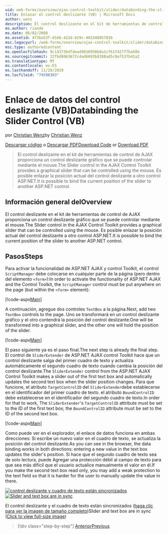 ```yaml
---
uid: web-forms/overview/ajax-control-toolkit/slider/databinding-the-slider-control-vb
title: Enlazar el control deslizante (VB) | Microsoft Docs
author: wenz
description: El control deslizante en el kit de herramientas de control de AJAX proporciona un control deslizante gráfico que se puede controlar mediante el mouse. Es posible enlazar el Positio actual...
ms.author: riande
ms.date: 06/02/2008
ms.assetid: 4f3ba53f-d166-422d-b29c-403348057836
msc.legacyurl: /web-forms/overview/ajax-control-toolkit/slider/databinding-the-slider-control-vb
msc.type: authoredcontent
ms.openlocfilehash: 9c14373bdfdead9916950b8a1cf61f427f7ba50b
ms.sourcegitcommit: 22fbd8863672c4ad6693b8388ad5c8e753fb41a2
ms.translationtype: MT
ms.contentlocale: es-ES
ms.lasthandoff: 11/28/2019
ms.locfileid: "74598303"
---
```

# <a name="databinding-the-slider-control-vb"></a><span data-ttu-id="a69bd-104">Enlace de datos del control deslizante (VB)</span><span class="sxs-lookup"><span data-stu-id="a69bd-104">Databinding the Slider Control (VB)</span></span>

<span data-ttu-id="a69bd-105">por [Christian Wenz](https://github.com/wenz)</span><span class="sxs-lookup"><span data-stu-id="a69bd-105">by [Christian Wenz](https://github.com/wenz)</span></span>

<span data-ttu-id="a69bd-106">[Descargar código](https://download.microsoft.com/download/9/3/f/93f8daea-bebd-4821-833b-95205389c7d0/Slider0.vb.zip) o [Descargar PDF](https://download.microsoft.com/download/2/d/c/2dc10e34-6983-41d4-9c08-f78f5387d32b/slider0VB.pdf)</span><span class="sxs-lookup"><span data-stu-id="a69bd-106">[Download Code](https://download.microsoft.com/download/9/3/f/93f8daea-bebd-4821-833b-95205389c7d0/Slider0.vb.zip) or [Download PDF](https://download.microsoft.com/download/2/d/c/2dc10e34-6983-41d4-9c08-f78f5387d32b/slider0VB.pdf)</span></span>

> <span data-ttu-id="a69bd-107">El control deslizante en el kit de herramientas de control de AJAX proporciona un control deslizante gráfico que se puede controlar mediante el mouse.</span><span class="sxs-lookup"><span data-stu-id="a69bd-107">The Slider control in the AJAX Control Toolkit provides a graphical slider that can be controlled using the mouse.</span></span> <span data-ttu-id="a69bd-108">Es posible enlazar la posición actual del control deslizante a otro control ASP.NET.</span><span class="sxs-lookup"><span data-stu-id="a69bd-108">It is possible to bind the current position of the slider to another ASP.NET control.</span></span>

## <a name="overview"></a><span data-ttu-id="a69bd-109">Información general del</span><span class="sxs-lookup"><span data-stu-id="a69bd-109">Overview</span></span>

<span data-ttu-id="a69bd-110">El control deslizante en el kit de herramientas de control de AJAX proporciona un control deslizante gráfico que se puede controlar mediante el mouse.</span><span class="sxs-lookup"><span data-stu-id="a69bd-110">The Slider control in the AJAX Control Toolkit provides a graphical slider that can be controlled using the mouse.</span></span> <span data-ttu-id="a69bd-111">Es posible enlazar la posición actual del control deslizante a otro control ASP.NET.</span><span class="sxs-lookup"><span data-stu-id="a69bd-111">It is possible to bind the current position of the slider to another ASP.NET control.</span></span>

## <a name="steps"></a><span data-ttu-id="a69bd-112">Pasos</span><span class="sxs-lookup"><span data-stu-id="a69bd-112">Steps</span></span>

<span data-ttu-id="a69bd-113">Para activar la funcionalidad de ASP.NET AJAX y control Toolkit, el control `ScriptManager` debe colocarse en cualquier parte de la página (pero dentro del elemento `<form>`):</span><span class="sxs-lookup"><span data-stu-id="a69bd-113">In order to activate the functionality of ASP.NET AJAX and the Control Toolkit, the `ScriptManager` control must be put anywhere on the page (but within the `<form>` element):</span></span>

[!code-aspx[Main](databinding-the-slider-control-vb/samples/sample1.aspx)]

<span data-ttu-id="a69bd-114">A continuación, agregue dos controles `TextBox` a la página.</span><span class="sxs-lookup"><span data-stu-id="a69bd-114">Next, add two `TextBox` controls to the page.</span></span> <span data-ttu-id="a69bd-115">Uno se transformará en un control deslizante gráfico y el otro contendrá la posición del control deslizante.</span><span class="sxs-lookup"><span data-stu-id="a69bd-115">One will be transformed into a graphical slider, and the other one will hold the position of the slider.</span></span>

[!code-aspx[Main](databinding-the-slider-control-vb/samples/sample2.aspx)]

<span data-ttu-id="a69bd-116">El paso siguiente ya es el paso final.</span><span class="sxs-lookup"><span data-stu-id="a69bd-116">The next step is already the final step.</span></span> <span data-ttu-id="a69bd-117">El control de `SliderExtender` de ASP.NET AJAX control Toolkit hace que un control deslizante salga del primer cuadro de texto y actualiza automáticamente el segundo cuadro de texto cuando cambia la posición del control deslizante.</span><span class="sxs-lookup"><span data-stu-id="a69bd-117">The `SliderExtender` control from the ASP.NET AJAX Control Toolkit makes a slider out of the first text box and automatically updates the second text box when the slider position changes.</span></span> <span data-ttu-id="a69bd-118">Para que funcione, el atributo `TargetControlID` del `SliderExtender`debe establecerse en el identificador del primer cuadro de texto. el atributo `BoundControlID` debe establecerse en el identificador del segundo cuadro de texto.</span><span class="sxs-lookup"><span data-stu-id="a69bd-118">In order for that to work, The `SliderExtender`'s `TargetControlID` attribute must be set to the ID of the first text box; the `BoundControlID` attribute must be set to the ID of the second text box.</span></span>

[!code-aspx[Main](databinding-the-slider-control-vb/samples/sample3.aspx)]

<span data-ttu-id="a69bd-119">Como puede ver en el explorador, el enlace de datos funciona en ambas direcciones: Si escribe un nuevo valor en el cuadro de texto, se actualiza la posición del control deslizante.</span><span class="sxs-lookup"><span data-stu-id="a69bd-119">As you can see in the browser, the data binding works in both directions: entering a new value in the text box updates the slider's position.</span></span> <span data-ttu-id="a69bd-120">Si hace que el segundo cuadro de texto sea de solo lectura, puede Agregar una protección débil al campo de texto para que sea más difícil que el usuario actualice manualmente el valor en él.</span><span class="sxs-lookup"><span data-stu-id="a69bd-120">If you make the second text box read only, you may add a weak protection to the text field so that it is harder for the user to manually update the value in there.</span></span>

<span data-ttu-id="a69bd-121">[![control deslizante y cuadro de texto están sincronizados](databinding-the-slider-control-vb/_static/image2.png)](databinding-the-slider-control-vb/_static/image1.png)</span><span class="sxs-lookup"><span data-stu-id="a69bd-121">[![Slider and text box are in sync](databinding-the-slider-control-vb/_static/image2.png)](databinding-the-slider-control-vb/_static/image1.png)</span></span>

<span data-ttu-id="a69bd-122">El control deslizante y el cuadro de texto están sincronizados ([haga clic para ver la imagen de tamaño completo](databinding-the-slider-control-vb/_static/image3.png))</span><span class="sxs-lookup"><span data-stu-id="a69bd-122">Slider and text box are in sync ([Click to view full-size image](databinding-the-slider-control-vb/_static/image3.png))</span></span>

> [!div class="step-by-step"]
> [<span data-ttu-id="a69bd-123">Anterior</span><span class="sxs-lookup"><span data-stu-id="a69bd-123">Previous</span></span>](using-the-slider-control-with-auto-postback-vb.md)
